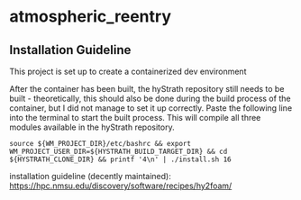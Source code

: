 # atmospheric_reentry

## Installation Guideline

This project is set up to create a containerized dev environment 


After the container has been built, the hyStrath repository still needs to be built - theoretically, this should also be done during the build process of the container, but I did not manage to set it up correctly. Paste the following line into the terminal to start the built process. This will compile all three modules available in the hyStrath repository.

```
source ${WM_PROJECT_DIR}/etc/bashrc && export WM_PROJECT_USER_DIR=${HYSTRATH_BUILD_TARGET_DIR} && cd ${HYSTRATH_CLONE_DIR} && printf '4\n' | ./install.sh 16
```

installation guideline (decently maintained): https://hpc.nmsu.edu/discovery/software/recipes/hy2foam/
